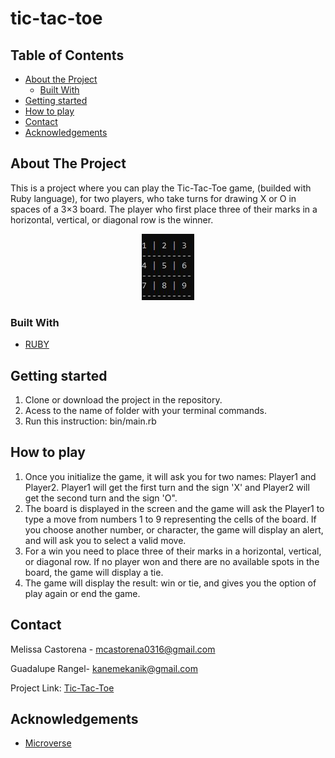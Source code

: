 # tic-tac-toe

## Table of Contents

* [About the Project](#about-the-project)
  * [Built With](#built-with)
* [Getting started](#Getting-started)
* [How to play](#How-to-play)
* [Contact](#contact)
* [Acknowledgements](#acknowledgements)

<!-- ABOUT THE PROJECT -->
## About The Project

This is a project where you can play the Tic-Tac-Toe game, (builded with Ruby language), for two players, who take turns for drawing X or O in spaces of a 3×3 board. The player who first place three of their marks in a horizontal, vertical, or diagonal row is the winner. 


<div align="center"><img src="Images/board-pic.JPG"></div>

### Built With

* [RUBY]()

## Getting started

1. Clone or download the project in the repository.
2. Acess to the name of folder with your terminal commands.
3. Run this instruction: bin/main.rb 

## How to play
1. Once you initialize the game, it will ask you for two names: Player1 and Player2. Player1 will get the first turn and the sign 'X' and Player2 will get the second turn and the sign 'O".
2. The board is displayed in the screen and the game will ask the Player1 to type a move from numbers 1 to 9 representing the cells of the board. If you choose another number, or character, the game will display an alert, and will ask you to select a valid move.
3. For a win you need to place three of their marks in a horizontal, vertical, or diagonal row. If no player won and there are no available spots in the board, the game will display a tie.
4. The game will display the result: win or tie, and gives you the option of play again or end the game. 



<!-- CONTACT -->
## Contact

Melissa Castorena - mcastorena0316@gmail.com

Guadalupe Rangel- kanemekanik@gmail.com

Project Link: [Tic-Tac-Toe]()



<!-- ACKNOWLEDGEMENTS -->
## Acknowledgements

* [Microverse](https://www.microverse.org/)